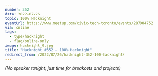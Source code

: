 ```yaml
---
number: 352
date: 2022-07-26
topic: 100% Hacknight
eventUrl: https://www.meetup.com/civic-tech-toronto/events/287004752
via: online
tags:
  - type/hacknight
  - flag/online-only
image: hacknight_0.jpg
title: "Hacknight #352 – 100% Hacknight"
redirect_from: /2022/07/26/hacknight-352-100-hacknight/
---
```


*(No speaker tonight; just time for breakouts and projects)*
